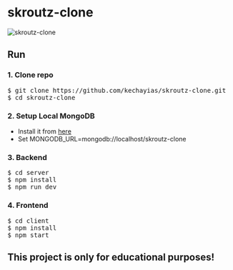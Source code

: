 # skroutz-clone

![skroutz-clone](https://user-images.githubusercontent.com/70820055/169584199-49169c24-08d3-4249-8e00-49a18807d9f7.gif)

## Run
### <b> 1. Clone repo </b> <br/>
<pre>
$ git clone https://github.com/kechayias/skroutz-clone.git
$ cd skroutz-clone
</pre>
  
### <b> 2. Setup Local MongoDB </b> <br/>
- Install it from [here](https://www.mongodb.com/try/download/community) <br /> 
- Set MONGODB_URL=mongodb://localhost/skroutz-clone <br /> 

### <b> 3. Backend </b> <br/>
<pre>
$ cd server
$ npm install  
$ npm run dev 
</pre>

### <b> 4. Frontend </b> <br/>
<pre>
$ cd client 
$ npm install
$ npm start 
</pre>

## This project is only for educational purposes!

